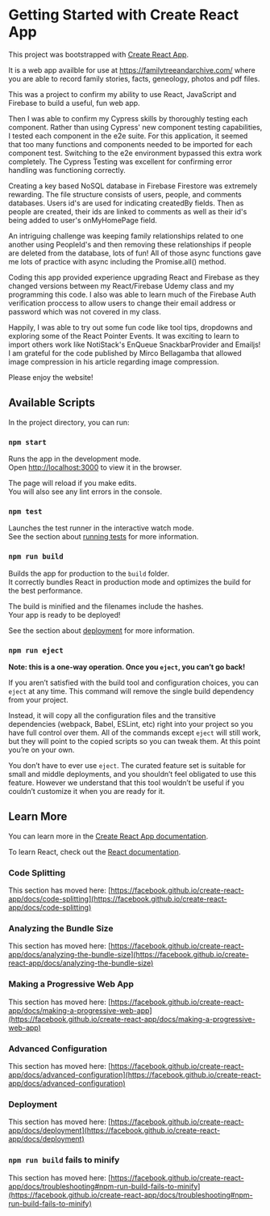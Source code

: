 # Getting Started with Create React App

This project was bootstrapped with [Create React App](https://github.com/facebook/create-react-app).

It is a web app availble for use at https://familytreeandarchive.com/ where you are able to record family stories, facts, geneology, photos and pdf files.

This was a project to confirm my ability to use React, JavaScript and Firebase to build a useful, fun web app. 

Then I was able to confirm my Cypress skills by thoroughly testing each component. Rather than using Cypress' new component testing capabilities, I tested each component in the e2e suite. For this application, it seemed that too many functions and components needed to be imported for each component test. Switching to the e2e environment bypassed this extra work completely. The Cypress Testing was excellent for confirming error handling was functioning correctly.

Creating a key based NoSQL database in Firebase Firestore was extremely rewarding. The file structure consists of users, people, and comments databases. Users id's are used for indicating createdBy fields. Then as people are created, their ids are linked to comments as well as their id's being added to user's onMyHomePage field. 

An intriguing challenge was keeping family relationships related to one another using PeopleId's and then removing these relationships if people are deleted from the database, lots of fun! All of those async functions gave me lots of practice with async including the Promise.all() method.

Coding this app provided experience upgrading React and Firebase as they changed versions between my React/Firebase Udemy class and my programming this code. I also was able to learn much of the Firebase Auth verification proccess to allow users to change their email address or password which was not covered in my class.

Happily, I was able to try out some fun code like tool tips, dropdowns and exploring some of the React Pointer Events. 
It was exciting to learn to import others work like NotiStack's EnQueue SnackbarProvider and Emailjs! I am grateful for the code published by Mirco Bellagamba that allowed image compression in his article regarding image compression.

Please enjoy the website! 

## Available Scripts

In the project directory, you can run:

### `npm start`

Runs the app in the development mode.\
Open [http://localhost:3000](http://localhost:3000) to view it in the browser.

The page will reload if you make edits.\
You will also see any lint errors in the console.

### `npm test`

Launches the test runner in the interactive watch mode.\
See the section about [running tests](https://facebook.github.io/create-react-app/docs/running-tests) for more information.

### `npm run build`

Builds the app for production to the `build` folder.\
It correctly bundles React in production mode and optimizes the build for the best performance.

The build is minified and the filenames include the hashes.\
Your app is ready to be deployed!

See the section about [deployment](https://facebook.github.io/create-react-app/docs/deployment) for more information.

### `npm run eject`

**Note: this is a one-way operation. Once you `eject`, you can’t go back!**

If you aren’t satisfied with the build tool and configuration choices, you can `eject` at any time. This command will remove the single build dependency from your project.

Instead, it will copy all the configuration files and the transitive dependencies (webpack, Babel, ESLint, etc) right into your project so you have full control over them. All of the commands except `eject` will still work, but they will point to the copied scripts so you can tweak them. At this point you’re on your own.

You don’t have to ever use `eject`. The curated feature set is suitable for small and middle deployments, and you shouldn’t feel obligated to use this feature. However we understand that this tool wouldn’t be useful if you couldn’t customize it when you are ready for it.

## Learn More

You can learn more in the [Create React App documentation](https://facebook.github.io/create-react-app/docs/getting-started).

To learn React, check out the [React documentation](https://reactjs.org/).

### Code Splitting

This section has moved here: [https://facebook.github.io/create-react-app/docs/code-splitting](https://facebook.github.io/create-react-app/docs/code-splitting)

### Analyzing the Bundle Size

This section has moved here: [https://facebook.github.io/create-react-app/docs/analyzing-the-bundle-size](https://facebook.github.io/create-react-app/docs/analyzing-the-bundle-size)

### Making a Progressive Web App

This section has moved here: [https://facebook.github.io/create-react-app/docs/making-a-progressive-web-app](https://facebook.github.io/create-react-app/docs/making-a-progressive-web-app)

### Advanced Configuration

This section has moved here: [https://facebook.github.io/create-react-app/docs/advanced-configuration](https://facebook.github.io/create-react-app/docs/advanced-configuration)

### Deployment

This section has moved here: [https://facebook.github.io/create-react-app/docs/deployment](https://facebook.github.io/create-react-app/docs/deployment)

### `npm run build` fails to minify

This section has moved here: [https://facebook.github.io/create-react-app/docs/troubleshooting#npm-run-build-fails-to-minify](https://facebook.github.io/create-react-app/docs/troubleshooting#npm-run-build-fails-to-minify)
